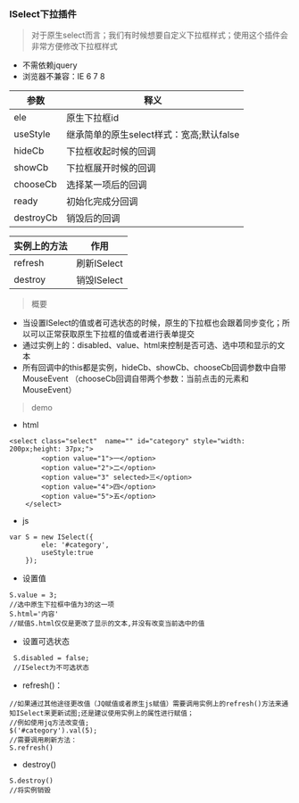 ### ISelect下拉插件
> 对于原生select而言；我们有时候想要自定义下拉框样式；使用这个插件会非常方便修改下拉框样式

- 不需依赖jquery
- 浏览器不兼容：IE 6 7 8 

参数 | 释义
---|---
ele | 原生下拉框id
useStyle | 继承简单的原生select样式：宽高;默认false
hideCb | 下拉框收起时候的回调
showCb | 下拉框展开时候的回调
chooseCb | 选择某一项后的回调
ready | 初始化完成分回调
destroyCb | 销毁后的回调

实例上的方法 | 作用
---|---
refresh | 刷新ISelect
destroy | 销毁ISelect

> 概要

- 当设置ISelect的值或者可选状态的时候，原生的下拉框也会跟着同步变化；所以可以正常获取原生下拉框的值或者进行表单提交
- 通过实例上的：disabled、value、html来控制是否可选、选中项和显示的文本
- 所有回调中的this都是实例，hideCb、showCb、chooseCb回调参数中自带MouseEvent （chooseCb回调自带两个参数：当前点击的元素和MouseEvent）
> demo
- html
```
<select class="select"  name="" id="category" style="width: 200px;height: 37px;">
        <option value="1">一</option>
        <option value="2">二</option>
        <option value="3" selected>三</option>
        <option value="4">四</option>
        <option value="5">五</option>
    </select>
```
- js

```
var S = new ISelect({
        ele: '#category',
        useStyle:true
    });
```
- 设置值
```
S.value = 3;
//选中原生下拉框中值为3的这一项
S.html='内容'
//赋值S.html仅仅是更改了显示的文本,并没有改变当前选中的值
```
- 设置可选状态
```
 S.disabled = false;
 //ISelect为不可选状态
```
- refresh()：
```
//如果通过其他途径更改值（JQ赋值或者原生js赋值）需要调用实例上的refresh()方法来通知ISelect来更新试图;还是建议使用实例上的属性进行赋值；
//例如使用jq方法改变值;
$('#category').val(5);
//需要调用刷新方法：
S.refresh()
```
- destroy()
```
S.destroy()
//将实例销毁
```
